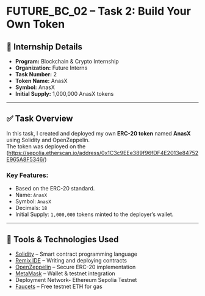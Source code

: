 # FUTURE_BC_02 – Task 2: Build Your Own Token  

## 📌 Internship Details  
- **Program:** Blockchain & Crypto Internship  
- **Organization:** Future Interns  
- **Task Number:** 2  
- **Token Name:** AnasX  
- **Symbol:** AnasX  
- **Initial Supply:** 1,000,000 AnasX tokens  

---

## ✅ Task Overview  
In this task, I created and deployed my own **ERC-20 token** named **AnasX** using Solidity and OpenZeppelin.  
The token was deployed on the (https://sepolia.etherscan.io/address/0x1C3c9EEe389f96fDF4E2013e84752E965A8F5346/)

### Key Features:  
- Based on the ERC-20 standard.  
- Name: `AnasX`  
- Symbol: `AnasX`  
- Decimals: `18`  
- Initial Supply: `1,000,000` tokens minted to the deployer’s wallet.  

---

## 🔧 Tools & Technologies Used  
- [Solidity](https://soliditylang.org/) – Smart contract programming language  
- [Remix IDE](https://remix.ethereum.org/) – Writing and deploying contracts  
- [OpenZeppelin](https://openzeppelin.com/contracts/) – Secure ERC-20 implementation  
- [MetaMask](https://metamask.io/) – Wallet & testnet integration  
- Deployment Network- Ethereum Sepolia Testnet 
- [Faucets](https://cloud.google.com/application/web3/faucet/ethereum/sepolia/) – Free testnet ETH for gas  

